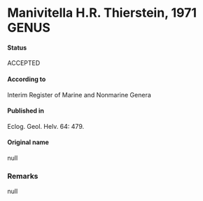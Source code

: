 Manivitella H.R. Thierstein, 1971 GENUS
=======

#### Status
ACCEPTED

#### According to
Interim Register of Marine and Nonmarine Genera

#### Published in
Eclog. Geol. Helv. 64: 479.

#### Original name
null

### Remarks
null